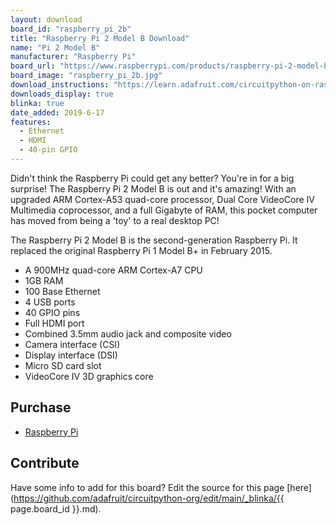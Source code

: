 ```yaml
---
layout: download
board_id: "raspberry_pi_2b"
title: "Raspberry Pi 2 Model B Download"
name: "Pi 2 Model B"
manufacturer: "Raspberry Pi"
board_url: "https://www.raspberrypi.com/products/raspberry-pi-2-model-b/"
board_image: "raspberry_pi_2b.jpg"
download_instructions: "https://learn.adafruit.com/circuitpython-on-raspberrypi-linux/installing-circuitpython-on-raspberry-pi"
downloads_display: true
blinka: true
date_added: 2019-6-17
features:
  - Ethernet
  - HDMI
  - 40-pin GPIO
---
```


Didn't think the Raspberry Pi could get any better? You're in for a big surprise! The Raspberry Pi 2 Model B is out and it's amazing! With an upgraded ARM Cortex-A53 quad-core processor, Dual Core VideoCore IV Multimedia coprocessor, and a full Gigabyte of RAM, this pocket computer has moved from being a 'toy' to a real desktop PC!

The Raspberry Pi 2 Model B is the second-generation Raspberry Pi. It replaced the original Raspberry Pi 1 Model B+ in February 2015.

- A 900MHz quad-core ARM Cortex-A7 CPU
- 1GB RAM
- 100 Base Ethernet
- 4 USB ports
- 40 GPIO pins
- Full HDMI port
- Combined 3.5mm audio jack and composite video
- Camera interface (CSI)
- Display interface (DSI)
- Micro SD card slot
- VideoCore IV 3D graphics core

## Purchase
* [Raspberry Pi](https://www.raspberrypi.org/products/raspberry-pi-2-model-b/)

## Contribute

Have some info to add for this board? Edit the source for this page [here](https://github.com/adafruit/circuitpython-org/edit/main/_blinka/{{ page.board_id }}.md).
